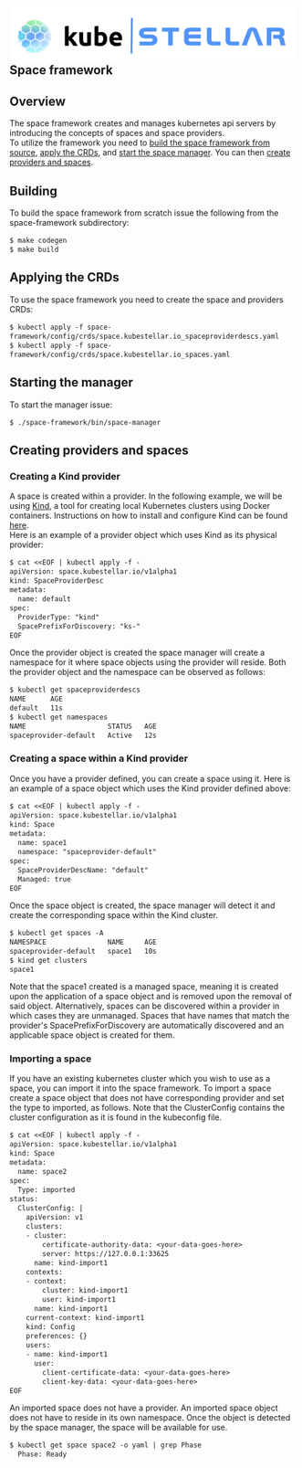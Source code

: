 <!--readme-for-space-framework-start-->

<img alt="" width="500px" align="left" src="../KubeStellar-with-Logo.png" />

<br/>
<br/>
<br/>
<br/>

## Space framework 

## Overview
The space framework creates and manages kubernetes api servers by introducing the concepts of spaces and space providers. 
<br>
To utilize the framework you need to [build the space framework from source](#Building), [apply the CRDs](#Applying-the-CRDs), and [start the space manager](#Starting-the-manager). You can then [create providers and spaces](#Creating-providers-and-spaces).

## Building

To build the space framework from scratch issue the following from the space-framework subdirectory:
```shell
$ make codegen
$ make build
```

## Applying the CRDs

To use the space framework you need to create the space and providers CRDs:
```shell
$ kubectl apply -f space-framework/config/crds/space.kubestellar.io_spaceproviderdescs.yaml
$ kubectl apply -f space-framework/config/crds/space.kubestellar.io_spaces.yaml
```

## Starting the manager

To start the manager issue:
```shell
$ ./space-framework/bin/space-manager
```

## Creating providers and spaces

### Creating a Kind provider
A space is created within a provider.  In the following example, we will be using [Kind](https://kind.sigs.k8s.io/), a tool for creating local Kubernetes clusters using Docker containers.  Instructions on how to install and configure Kind can be found [here](https://kind.sigs.k8s.io/docs/user/quick-start/#installation). 
<br>
Here is an example of a provider object which uses Kind as its physical provider:
```shell
$ cat <<EOF | kubectl apply -f -
apiVersion: space.kubestellar.io/v1alpha1
kind: SpaceProviderDesc
metadata:
  name: default
spec:
  ProviderType: "kind"
  SpacePrefixForDiscovery: "ks-"
EOF
```

Once the provider object is created the space manager will create a namespace for it where space objects using the provider will reside. Both the provider object and the namespace can be observed as follows:
```shell
$ kubectl get spaceproviderdescs
NAME      AGE
default   11s
$ kubectl get namespaces
NAME                    STATUS   AGE
spaceprovider-default   Active   12s
```

### Creating a space within a Kind provider
Once you have a provider defined, you can create a space using it. Here is an example of a space object which uses the Kind provider defined above:
```shell
$ cat <<EOF | kubectl apply -f -
apiVersion: space.kubestellar.io/v1alpha1
kind: Space
metadata:
  name: space1
  namespace: "spaceprovider-default"
spec:
  SpaceProviderDescName: "default"
  Managed: true
EOF
```

Once the space object is created, the space manager will detect it and create the corresponding space within the Kind cluster.
```shell
$ kubectl get spaces -A
NAMESPACE               NAME     AGE
spaceprovider-default   space1   10s
$ kind get clusters
space1
```

Note that the space1 created is a managed space, meaning it is created upon the application of a space object and is removed upon the removal of said object.  Alternatively, spaces can be discovered within a provider in which cases they are unmanaged. Spaces that have names that match the provider's SpacePrefixForDiscovery are automatically discovered and an applicable space object is created for them.  

### Importing a space

If you have an existing kubernetes cluster which you wish to use as a space, you can import it into the space framework.  To import a space create a space object that does not have corresponding provider and set the type to imported, as follows. Note that the ClusterConfig contains the cluster configuration as it is found in the kubeconfig file.

```shell
$ cat <<EOF | kubectl apply -f -
apiVersion: space.kubestellar.io/v1alpha1
kind: Space
metadata:
  name: space2
spec:
  Type: imported
status:
  ClusterConfig: |
    apiVersion: v1
    clusters:
    - cluster:
        certificate-authority-data: <your-data-goes-here>
        server: https://127.0.0.1:33625
      name: kind-import1
    contexts:
    - context:
        cluster: kind-import1
        user: kind-import1
      name: kind-import1
    current-context: kind-import1
    kind: Config
    preferences: {}
    users:
    - name: kind-import1
      user:
        client-certificate-data: <your-data-goes-here>
        client-key-data: <your-data-goes-here>
EOF
```

An imported space does not have a provider. An imported space object does not have to reside in its own namespace. Once the object is detected by the space manager, the space will be available for use.

```shell
$ kubectl get space space2 -o yaml | grep Phase
  Phase: Ready
```

<!--readme-for-space-framework-end-->
